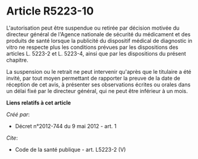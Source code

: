 # Article R5223-10

L'autorisation peut être suspendue ou retirée par décision motivée du directeur général de l'Agence nationale de sécurité du
médicament et des produits de santé lorsque la publicité du dispositif médical de diagnostic in vitro ne respecte plus les
conditions prévues par les dispositions des articles L. 5223-2 et L. 5223-4, ainsi que par les dispositions du présent
chapitre. 

La suspension ou le retrait ne peut intervenir qu'après que le titulaire a été invité, par tout moyen permettant de rapporter
la preuve de la date de réception de cet avis, à présenter ses observations écrites ou orales dans un délai fixé par le
directeur général, qui ne peut être inférieur à un mois.

**Liens relatifs à cet article**

_Créé par_:

  - Décret n°2012-744 du 9 mai 2012 - art. 1

_Cite_:

  - Code de la santé publique - art. L5223-2 (V)
